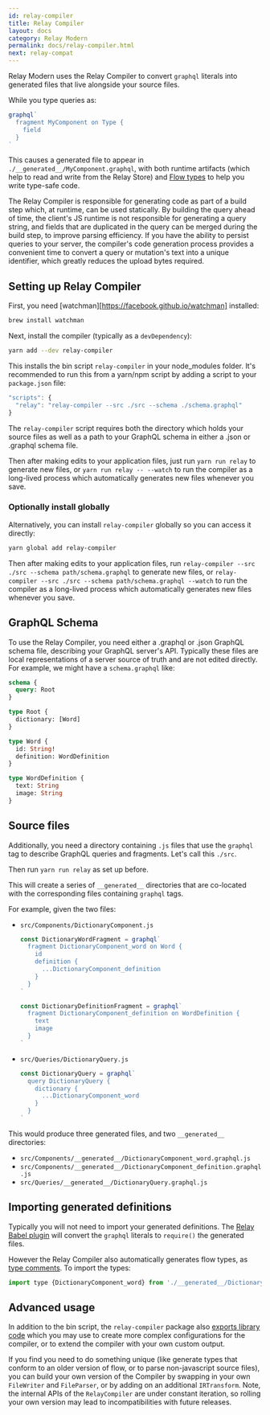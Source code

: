 ```yaml
---
id: relay-compiler
title: Relay Compiler
layout: docs
category: Relay Modern
permalink: docs/relay-compiler.html
next: relay-compat
---
```


Relay Modern uses the Relay Compiler to convert `graphql` literals into generated
files that live alongside your source files.

While you type queries as:

```javascript
graphql`
  fragment MyComponent on Type {
    field
  }
`
```

This causes a generated file to appear in `./__generated__/MyComponent.graphql`,
with both runtime artifacts (which help to read and write from the Relay Store)
and [Flow types](https://flow.org/) to help you write type-safe code.

The Relay Compiler is responsible for generating code as part of a build step which, at runtime, can be used statically. By building the query ahead of time, the client's JS runtime is not responsible for generating a query string, and fields that are duplicated in the query can be merged during the build step, to improve parsing efficiency. If you have the ability to persist queries to your server, the compiler's code generation process provides a convenient time to convert a query or mutation's text into a unique identifier, which greatly reduces the upload bytes required.


## Setting up Relay Compiler

First, you need [watchman][https://facebook.github.io/watchman] installed:

```sh
brew install watchman
```

Next, install the compiler (typically as a `devDependency`):

```sh
yarn add --dev relay-compiler
```

This installs the bin script `relay-compiler` in your node_modules folder. It's
recommended to run this from a yarn/npm script by adding a script to your
`package.json` file:

```js
"scripts": {
  "relay": "relay-compiler --src ./src --schema ./schema.graphql"
}
```

The `relay-compiler` script requires both the directory which holds your source files as well as a path to your GraphQL schema in either a .json or .graphql schema file.

Then after making edits to your application files, just run `yarn run relay` to generate new files, or `yarn run relay -- --watch` to run the compiler as a long-lived process which automatically generates new files whenever you save.


### Optionally install globally

Alternatively, you can install `relay-compiler` globally so you can access it directly:

```sh
yarn global add relay-compiler
```

Then after making edits to your application files, run `relay-compiler --src ./src --schema path/schema.graphql` to generate new files, or `relay-compiler --src ./src --schema path/schema.graphql --watch` to run the compiler as a long-lived process which automatically generates new files whenever you save.


## GraphQL Schema

To use the Relay Compiler, you need either a .graphql or .json GraphQL schema file, describing your GraphQL server's API. Typically these files are local representations of a server source of truth and are not edited directly. For example, we might have a `schema.graphql` like:

```graphql
schema {
  query: Root
}

type Root {
  dictionary: [Word]
}

type Word {
  id: String!
  definition: WordDefinition
}

type WordDefinition {
  text: String
  image: String
}
```

## Source files

Additionally, you need a directory containing `.js` files that use the `graphql` tag to describe GraphQL queries and fragments. Let's call this `./src`.

Then run `yarn run relay` as set up before.

This will create a series of `__generated__` directories that are co-located with the corresponding files containing `graphql` tags.

For example, given the two files:

* `src/Components/DictionaryComponent.js`

  ```javascript
  const DictionaryWordFragment = graphql`
    fragment DictionaryComponent_word on Word {
      id
      definition {
        ...DictionaryComponent_definition
      }
    }
  `

  const DictionaryDefinitionFragment = graphql`
    fragment DictionaryComponent_definition on WordDefinition {
      text
      image
    }
  `
  ```

* `src/Queries/DictionaryQuery.js`

  ```javascript
  const DictionaryQuery = graphql`
    query DictionaryQuery {
      dictionary {
        ...DictionaryComponent_word
      }
    }
  `
  ```

This would produce three generated files, and two `__generated__` directories:

* `src/Components/__generated__/DictionaryComponent_word.graphql.js`
* `src/Components/__generated__/DictionaryComponent_definition.graphql.js`
* `src/Queries/__generated__/DictionaryQuery.graphql.js`


## Importing generated definitions

Typically you will not need to import your generated definitions. The [Relay Babel plugin](./babel-plugin-relay.html) will convert the `graphql` literals to `require()` the generated files.

However the Relay Compiler also automatically generates flow types, as [type comments](https://flow.org/en/docs/types/comments/). To import the types:

```javascript
import type {DictionaryComponent_word} from './__generated__/DictionaryComponent_word.graphql';
```


## Advanced usage

In addition to the bin script, the `relay-compiler` package also [exports library
code](https://github.com/facebook/relay/blob/master/packages/relay-compiler/RelayCompilerPublic.js) which you may use to create more complex configurations for the compiler, or to extend the compiler with your own custom output.

If you find you need to do something unique (like generate types that conform to an older version of flow, or to parse non-javascript source files), you can build your own version of the Compiler by swapping in your own `FileWriter` and `FileParser`, or by adding on an additional `IRTransform`. Note, the internal APIs of the `RelayCompiler` are under constant iteration, so rolling your own version may lead to incompatibilities with future releases.
